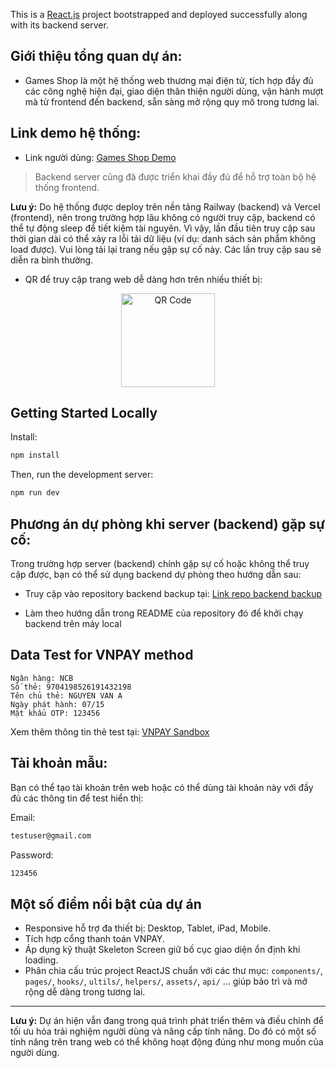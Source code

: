 This is a [React.js](https://react.dev/) project bootstrapped and deployed successfully along with its backend server.

## Giới thiệu tổng quan dự án:
- Games Shop là một hệ thống web thương mại điện tử, tích hợp đầy đủ các công nghệ hiện đại, giao diện thân thiện người dùng, vận hành mượt mà từ frontend đến backend, sẵn sàng mở rộng quy mô trong tương lai.

## Link demo hệ thống:
- Link người dùng: [Games Shop Demo](https://game-shop-fe.vercel.app/)

> Backend server cũng đã được triển khai đầy đủ để hỗ trợ toàn bộ hệ thống frontend.

**Lưu ý:** Do hệ thống được deploy trên nền tảng Railway (backend) và Vercel (frontend), nên trong trường hợp lâu không có người truy cập, backend có thể tự động sleep để tiết kiệm tài nguyên. Vì vậy, lần đầu tiên truy cập sau thời gian dài có thể xảy ra lỗi tải dữ liệu (ví dụ: danh sách sản phẩm không load được). Vui lòng tải lại trang nếu gặp sự cố này. Các lần truy cập sau sẽ diễn ra bình thường.

- QR để truy cập trang web dễ dàng hơn trên nhiều thiết bị:

<p align="center">
  <img src="https://i.postimg.cc/MXkfpWML/frame-2.png" alt="QR Code" width="150"/>
</p>

## Getting Started Locally

Install:
```bash
npm install
```

Then, run the development server:
```bash
npm run dev
```

## Phương án dự phòng khi server (backend) gặp sự cố:
Trong trường hợp server (backend) chính gặp sự cố hoặc không thể truy cập được, bạn có thể sử dụng backend dự phòng theo hướng dẫn sau:

- Truy cập vào repository backend backup tại: [Link repo backend backup](https://github.com/conghau2308/Game_Shop_BE_Backup.git)

- Làm theo hướng dẫn trong README của repository đó để khởi chạy backend trên máy local

## Data Test for VNPAY method
```
Ngân hàng: NCB
Số thẻ: 9704198526191432198
Tên chủ thẻ: NGUYEN VAN A
Ngày phát hành: 07/15
Mật khẩu OTP: 123456
```
Xem thêm thông tin thẻ test tại: [VNPAY Sandbox](https://sandbox.vnpayment.vn/apis/vnpay-demo/#th%C3%B4ng-tin-th%E1%BA%BB-test)

## Tài khoản mẫu:
Bạn có thể tạo tài khoản trên web hoặc có thể dùng tài khoản này với đầy đủ các thông tin để test hiển thị:

Email:
```bash
testuser@gmail.com
```

Password:
```bash
123456
```

## Một số điểm nổi bật của dự án
- Responsive hỗ trợ đa thiết bị: Desktop, Tablet, iPad, Mobile.
- Tích hợp cổng thanh toán VNPAY.
- Áp dụng kỹ thuật Skeleton Screen giữ bố cục giao diện ổn định khi loading.
- Phân chia cấu trúc project ReactJS chuẩn với các thư mục: `components/`, `pages/`, `hooks/`, `ultils/`, `helpers/`, `assets/`, `api/` ... giúp bảo trì và mở rộng dễ dàng trong tương lai.

---

**Lưu ý:** Dự án hiện vẫn đang trong quá trình phát triển thêm và điều chỉnh để tối ưu hóa trải nghiệm người dùng và nâng cấp tính năng. Do đó có một số tính năng trên trang web có thể không hoạt động đúng như mong muốn của người dùng.
